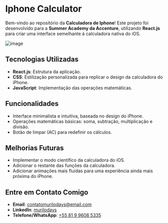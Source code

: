 # Iphone Calculator

Bem-vindo ao repositório da **Calculadora de Iphone**! Este projeto foi desenvolvido para a **Summer Academy da Accenture**, utilizando **React.js** para criar uma interface semelhante à calculadora nativa do iOS.

![image](https://github.com/user-attachments/assets/367d40ab-bf0f-4ef2-98f3-18e99bd1a6e1)

## Tecnologias Utilizadas

- **React.js**: Estrutura da aplicação.
- **CSS**: Estilização personalizada para replicar o design da calculadora do iPhone.
- **JavaScript**: Implementação das operações matemáticas.

## Funcionalidades

- Interface minimalista e intuitiva, baseada no design do iPhone.
- Operações matemáticas básicas: soma, subtração, multiplicação e divisão.
- Botão de limpar (AC) para redefinir os cálculos.

## Melhorias Futuras

- Implementar o modo científico da calculadora do iOS.
- Adicionar o restante das funções da calculadora.
- Adicionar animações mais fluidas para uma experiência ainda mais próxima do iPhone.

## Entre em Contato Comigo

- **Email**: contatomurilodays@email.com  
- **LinkedIn**: <a href="https://www.linkedin.com/in/murilodays/"> murilodays </a>
- **Telefone/WhatsApp**: <a href="https://wa.me/message/ONXRU2RSDSNEE1"> +55 81 9 9608 5335 </a>

